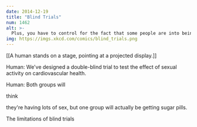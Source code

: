 ```yaml
---
date: 2014-12-19
title: "Blind Trials"
num: 1462
alt: >-
  Plus, you have to control for the fact that some people are into being blindfolded.
img: https://imgs.xkcd.com/comics/blind_trials.png
---
```

[[A human stands on a stage, pointing at a projected display.]]

Human: We've designed a double-blind trial to test the effect of sexual activity on cardiovascular health.

Human: Both groups will 

think

 they're having lots of sex, but one group will actually be getting sugar pills.

The limitations of blind trials

